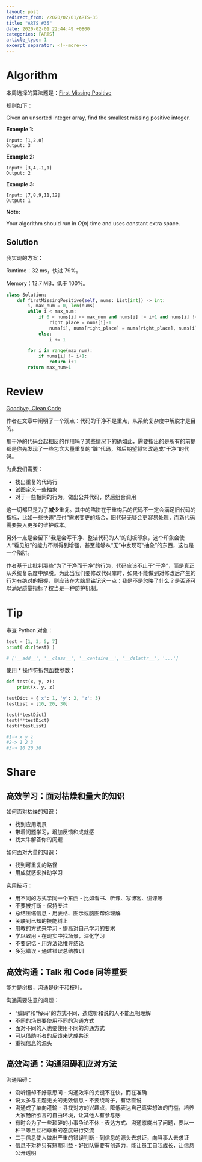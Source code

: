 ```yaml
---
layout: post
redirect_from: /2020/02/01/ARTS-35
title: "ARTS #35"
date: 2020-02-01 22:44:49 +0800
categories: [ARTS]
article_type: 1
excerpt_separator: <!--more-->
---
```



# Algorithm

本周选择的算法题是：[First Missing Positive](<https://leetcode.com/problems/first-missing-positive/>)

<!--more-->

规则如下：

Given an unsorted integer array, find the smallest missing positive integer.

**Example 1:**

```
Input: [1,2,0]
Output: 3
```

**Example 2:**

```
Input: [3,4,-1,1]
Output: 2
```

**Example 3:**

```
Input: [7,8,9,11,12]
Output: 1
```

**Note:**

Your algorithm should run in *O*(*n*) time and uses constant extra space.

## Solution

我实现的方案：

Runtime：32 ms，快过 79%。

Memory：12.7 MB，低于 100%。

```python
class Solution:
    def firstMissingPositive(self, nums: List[int]) -> int:
        i, max_num = 0, len(nums)
        while i < max_num:
            if 0 < nums[i] <= max_num and nums[i] != i+1 and nums[i] != nums[nums[i]-1]:
                right_place = nums[i]-1
                nums[i], nums[right_place] = nums[right_place], nums[i]
            else:
                i += 1
        
        for i in range(max_num):
            if nums[i] != i+1:
                return i+1
        return max_num+1
```


# Review

[Goodbye, Clean Code](https://overreacted.io/goodbye-clean-code/)

作者在文章中阐明了一个观点：代码的干净不是重点，从系统复杂度中解脱才是目的。

那干净的代码会起相反的作用吗？某些情况下的确如此，需要指出的是所有的前提都是你先发现了一些包含大量重复的“脏”代码，然后期望将它改造成“干净”的代码。

为此我们需要：

- 找出重复的代码行
- 试图定义一些抽象
- 对于一些相同的行为，做出公共代码，然后组合调用

这一切都只是为了**减少**重复。其中的陷阱在于重构后的代码不一定会满足旧代码的指标，比如一些快速“应付”需求变更的场合，旧代码无疑会更容易处理，而新代码需要投入更多的维护成本。

另外一点是会留下“我是会写干净、整洁代码的人”的刻板印象，这个印象会使人“看见脏”的能力不断得到增强，甚至能够从“无”中发现可“抽象”的东西，这也是一个陷阱。

作者基于此批判那些“为了干净而干净”的行为，代码应该不止于“干净”，而是真正从系统复杂度中解脱。为此当我们要修改代码库时，如果不能做到对修改后产生的行为有绝对的把握，则应该在大脑里铭记这一点：我是不是忽略了什么？是否还可以满足质量指标？权当是一种防护机制。

# Tip

审查 Python 对象：

```python
test = [1, 3, 5, 7]
print( dir(test) )

# ['__add__', '__class__', '__contains__', '__delattr__', '...']
```

使用 * 操作符拆包函数参数：

```python
def test(x, y, z):
	print(x, y, z)

testDict = {'x': 1, 'y': 2, 'z': 3} 
testList = [10, 20, 30]

test(*testDict)
test(**testDict)
test(*testList)

#1-> x y z
#2-> 1 2 3
#3-> 10 20 30
```

# Share

## 高效学习：面对枯燥和量大的知识

如何面对枯燥的知识：

- 找到应用场景
- 带着问题学习，增加反馈和成就感
- 找大牛解答你的问题

如何面对大量的知识：

- 找到可重复的路径
- 用成就感来推动学习

实用技巧：

- 用不同的方式学同一个东西 - 比如看书、听课、写博客、讲课等
- 不要被打断 - 保持专注
- 总结压缩信息 - 用表格、图示或脑图帮你理解
- 关联到已知的技能树上
- 用教的方式来学习 - 提高对自己学习的要求
- 学以致用 - 在现实中找场景，深化学习
- 不要记忆 - 用方法论推导结论
- 多犯错误 - 通过错误总结教训



## 高效沟通：Talk 和 Code 同等重要

能力是树根，沟通是树干和枝叶。

沟通需要注意的问题：

- “编码”和“解码”的方式不同，造成听和说的人不能互相理解
- 不同的场景要使用不同的沟通方式
- 面对不同的人也要使用不同的沟通方式
- 可以借助听者的反馈来达成共识
- 重视信息的源头



## 高效沟通：沟通阻碍和应对方法

沟通阻碍：

- 没听懂却不好意思问 - 沟通效率的关键不在快，而在准确
- 说太多与主题无关的无效信息 - 不要绕弯子，有话直说
- 沟通成了单向灌输 - 寻找对方的兴趣点，降低表达自己真实想法的门槛，培养大家畅所欲言的自由环境，让其他人有参与感
- 有时会为了一些琐碎的小事争论不休 - 表达方式、沟通态度出了问题，要以一种平等且互相尊重的态度进行交流
- 二手信息使人做出严重的错误判断 - 到信息的源头去求证，向当事人去求证
- 信息不对称只有短期利益 - 好团队需要有创造力，能让员工自我成长，让信息公开透明
